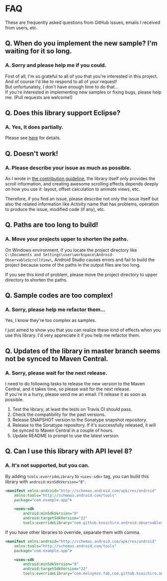 # FAQ

These are frequently asked questions from GitHub issues, emails I received from users, etc.

## Q. When do you implement the new sample? I'm waiting for it so long.

### A. Sorry and please help me if you could.

First of all, I'm so grateful to all of you that you're interested in this project.  
And of course I'd like to respond to all of your request!  
But unfortunately, I don't have enough time to do that...  
If you're interested in implementing new samples or fixing bugs, please help me. (Pull requests are welcome!)

## Q. Does this library support Eclipse?

### A. Yes, it does partially.

Please see [here](../docs/example/eclipse.md) for details.

## Q. Doesn't work!

### A. Please describe your issue as much as possible.

As I wrote in [the contribution guideline](https://github.com/ksoichiro/Android-ObservableScrollView/blob/master/CONTRIBUTING.md),
the library itself only provides the scroll information,
and creating awesome scrolling effects depends deeply on how you use it: layout, offset calculation to animate views, etc.

Therefore, if you find an issue, please describe not only the issue itself but also the related information like Activity name that has problems, operation to produce the issue, modified code (if any), etc.

## Q. Paths are too long to build!

### A. Move your projects upper to shorten the paths.

On Windows environment, if you locate the project directory like `C:\Documents and Settings\user\workspace\Android-ObservableScrollView\`,
Android Studio causes errors and fail to build the project because some of the paths in the output files are too long.

If you see this kind of problem, please move the project directory to upper directory to shorten the paths.

## Q. Sample codes are too complex!

### A. Sorry, please help me refactor them...

Yes, I know they're too complex as samples.

I just aimed to show you that you can realize these kind of effects when you use this library.
I'd very appreciate it if you help me refactor them.

## Q. Updates of the library in master branch seems not be synced to Maven Central.

### A. Sorry, please wait for the next release.

I need to do following tasks to release the new version to the Maven Central, and it takes time, so please wait for the next release.  
If you're in a hurry, please send me an email. I'll release it as soon as possible.

1. Test the library, at least the tests on Travis CI should pass.
1. Check the compatibility for the past versions.
1. Release SNAPSHOT version to the Sonatype snapshot repository.
1. Release to the Sonatype repository. If it's successfully released, it will be synced to Maven Central in a couple of hours.
1. Update README to prompt to use the latest version.

## Q. Can I use this library with API level 8?

### A. It's not supported, but you can.

By adding `tools:overrideLibrary` to `<uses-sdk>` tag,
you can build this library with `android:minSdkVersion="8"`.

```xml
<manifest xmlns:android="http://schemas.android.com/apk/res/android"
    xmlns:tools="http://schemas.android.com/tools"
    package="com.example.app">

    <uses-sdk
        android:minSdkVersion="8"
        android:targetSdkVersion="22"
        tools:overrideLibrary="com.github.ksoichiro.android.observablescrollview" />
```

If you have other libraries to override, separate them with comma.

```xml
<manifest xmlns:android="http://schemas.android.com/apk/res/android"
    xmlns:tools="http://schemas.android.com/tools"
    package="com.example.app">

    <uses-sdk
        android:minSdkVersion="8"
        android:targetSdkVersion="22"
        tools:overrideLibrary="com.melnykov.fab,com.github.ksoichiro.android.observablescrollview" />
```

